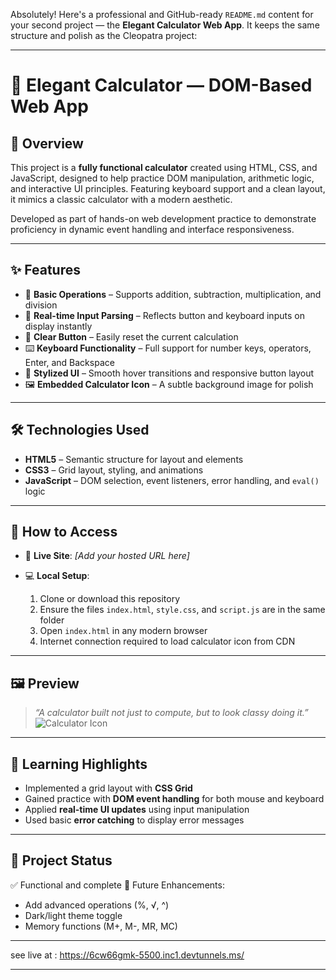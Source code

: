 Absolutely! Here's a professional and GitHub-ready `README.md` content for your second project — the **Elegant Calculator Web App**. It keeps the same structure and polish as the Cleopatra project:

---

# 🧮 Elegant Calculator — DOM-Based Web App

## 📜 Overview

This project is a **fully functional calculator** created using HTML, CSS, and JavaScript, designed to help practice DOM manipulation, arithmetic logic, and interactive UI principles. Featuring keyboard support and a clean layout, it mimics a classic calculator with a modern aesthetic.

Developed as part of hands-on web development practice to demonstrate proficiency in dynamic event handling and interface responsiveness.

---

## ✨ Features

* 🔢 **Basic Operations** – Supports addition, subtraction, multiplication, and division
* 🧠 **Real-time Input Parsing** – Reflects button and keyboard inputs on display instantly
* 🧽 **Clear Button** – Easily reset the current calculation
* ⌨️ **Keyboard Functionality** – Full support for number keys, operators, Enter, and Backspace
* 🎨 **Stylized UI** – Smooth hover transitions and responsive button layout
* 🖼️ **Embedded Calculator Icon** – A subtle background image for polish

---

## 🛠️ Technologies Used

* **HTML5** – Semantic structure for layout and elements
* **CSS3** – Grid layout, styling, and animations
* **JavaScript** – DOM selection, event listeners, error handling, and `eval()` logic

---

## 🚀 How to Access

* 🔗 **Live Site**: *\[Add your hosted URL here]*
* 💻 **Local Setup**:

  1. Clone or download this repository
  2. Ensure the files `index.html`, `style.css`, and `script.js` are in the same folder
  3. Open `index.html` in any modern browser
  4. Internet connection required to load calculator icon from CDN

---

## 🖼️ Preview

> *“A calculator built not just to compute, but to look classy doing it.”*
> ![Calculator Icon](https://cdn-icons-png.flaticon.com/512/1259/1259768.png)

---

## 🧠 Learning Highlights

* Implemented a grid layout with **CSS Grid**
* Gained practice with **DOM event handling** for both mouse and keyboard
* Applied **real-time UI updates** using input manipulation
* Used basic **error catching** to display error messages

---

## 📌 Project Status

✅ Functional and complete
🔮 Future Enhancements:

* Add advanced operations (%, √, ^)
* Dark/light theme toggle
* Memory functions (M+, M-, MR, MC)

---

 see live at : https://6cw66gmk-5500.inc1.devtunnels.ms/ 

 -----------------
